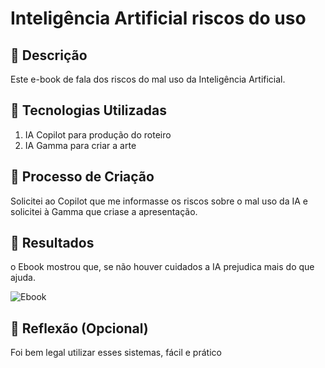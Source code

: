 # Inteligência Artificial riscos do uso

## 📒 Descrição
Este e-book de fala dos riscos do mal uso da Inteligência Artificial.
## 🤖 Tecnologias Utilizadas
1. IA Copilot para produção do roteiro
1. IA Gamma para criar a arte

## 🧐 Processo de Criação
Solicitei ao Copilot que me informasse os riscos sobre o mal uso da IA e solicitei à Gamma que criase a apresentação.

## 🚀 Resultados
o Ebook mostrou que, se não houver cuidados a IA prejudica mais do que ajuda.

![Ebook](https://gamma.app/docs/1g9fwoxr0n9a7gq?following_id=el774c9ubq09f1m&follow_on_start=true)



## 💭 Reflexão (Opcional)
Foi bem legal utilizar esses sistemas, fácil e prático
